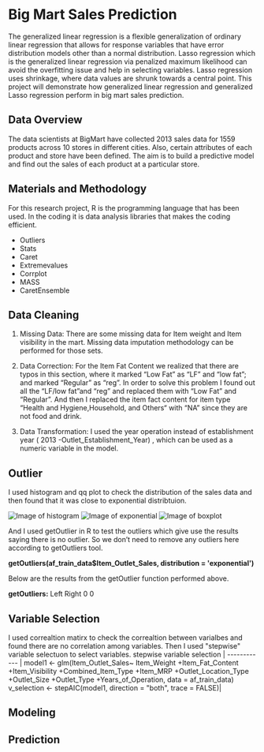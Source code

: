 # Big Mart Sales Prediction 
The generalized linear regression is a flexible generalization of ordinary linear regression that allows for response variables that have error distribution models other than a normal distribution. Lasso regression which is the generalized linear regression via penalized maximum likelihood can avoid the overfitting issue and help in selecting variables. Lasso regression uses shrinkage, where data values are shrunk towards a central point. This project will demonstrate how generalized linear regression and generalized Lasso regression perform in big mart sales prediction.

## Data Overview
The data scientists at BigMart have collected 2013 sales data for 1559 products across 10 stores in different cities. Also, certain attributes of each product and store have been defined. The aim is to build a predictive model and find out the sales of each product at a particular store.

## Materials and Methodology
For this research project, R is the programming language that has been
used. In the coding it is data analysis libraries that makes the coding
efficient.
* Outliers
* Stats
* Caret
* Extremevalues
* Corrplot
* MASS
* CaretEnsemble

## Data Cleaning
1. Missing Data:
There are some missing data for Item weight and Item visibility in the mart. Missing data imputation methodology can be performed for those sets.

1. Data Correction:
For the Item Fat Content we realized that there are typos in this section, where it marked “Low Fat” as “LF” and “low fat”; and marked “Regular” as “reg”. In order to solve this problem I found out all the “LF/low fat”and “reg” and replaced them with “Low Fat” and “Regular”. And then I replaced the item fact content for item type “Health and Hygiene,Household, and Others“ with “NA” since they are not food and drink.

1. Data Transformation:
I used the year operation instead of establishment year ( 2013 -Outlet_Establishment_Year) , which can be used as a numeric variable in the model.

## Outlier
I used histogram and qq plot to check the distribution of the sales data and then found that it was close to exponential distribtuion. 

![Image of histogram](https://github.com/williamcheng200102/Big-Mart-Sales/blob/master/Image/sales_diagram.jpg) ![Image of exponential](https://github.com/williamcheng200102/Big-Mart-Sales/blob/master/Image/exponential%20qq%20plot.jpg)
![Image of boxplot](https://github.com/williamcheng200102/Big-Mart-Sales/blob/master/Image/boxplot.jpg)

And I used getOutlier in R to test the outliers which give use the results saying there is no outlier. So we don’t need to remove any outliers here according to getOutliers tool.

**getOutliers(af_train_data$Item_Outlet_Sales, distribution = 'exponential')**

Below are the results from the getOutlier function performed above. 

**getOutliers:**
 Left Right 
    0     0 

## Variable Selection
I used correaltion matirx to check the correaltion between varialbes and found there are no correlation among variables. Then I used "stepwise" variable selectuon to select variables.
stepwise variable selection | 
------------ | 
model1 <- glm(Item_Outlet_Sales~
              Item_Weight
              +Item_Fat_Content
              +Item_Visibility
              +Combined_Item_Type
              +Item_MRP
              +Outlet_Location_Type
              +Outlet_Size
              +Outlet_Type
              +Years_of_Operation,
              data = af_train_data) 
              v_selection <- stepAIC(model1, direction = "both", trace = FALSE)| 





## Modeling

## Prediction



